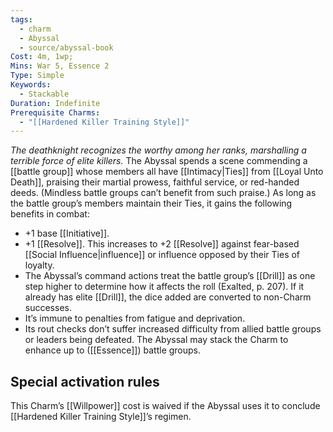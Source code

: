 ```yaml
---
tags:
  - charm
  - Abyssal
  - source/abyssal-book
Cost: 4m, 1wp; 
Mins: War 5, Essence 2
Type: Simple
Keywords:
  - Stackable
Duration: Indefinite
Prerequisite Charms:
  - "[[Hardened Killer Training Style]]"
---
```

*The deathknight recognizes the worthy among her ranks, marshalling a terrible force of elite killers.*
The Abyssal spends a scene commending a [[battle group]] whose members all have [[Intimacy|Ties]] from [[Loyal Unto Death]], praising their martial prowess, faithful service, or red-handed deeds. (Mindless battle groups can’t benefit from such praise.) As long as the battle group’s members maintain their Ties, it gains the following benefits in combat:
 - +1 base [[Initiative]].
 - +1 [[Resolve]]. This increases to +2 [[Resolve]] against fear-based [[Social Influence|influence]] or influence opposed by their Ties of loyalty.
 - The Abyssal’s command actions treat the battle group’s [[Drill]] as one step higher to determine how it affects the roll (Exalted, p. 207). If it already has elite [[Drill]], the dice added are converted to non-Charm successes.
 - It’s immune to penalties from fatigue and deprivation.
 - Its rout checks don’t suffer increased difficulty from allied battle groups or leaders being defeated.
The Abyssal may stack the Charm to enhance up to ([[Essence]]) battle groups.
## Special activation rules
This Charm’s [[Willpower]] cost is waived if the Abyssal uses it to conclude [[Hardened Killer Training Style]]’s regimen.
